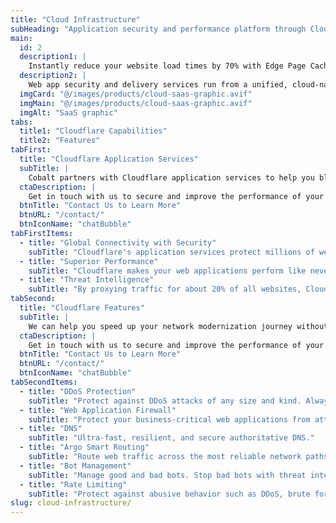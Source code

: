 ```yaml
---
title: "Cloud Infrastructure"
subHeading: "Application security and performance platform through Cloudflare"
main:
  id: 2
  description1: |
    Instantly reduce your website load times by 70% with Edge Page Caching. Boost your Core Web Vitals & secure your website from DDoS attacks and other malicious traffic.
  description2: |
    Web app security and delivery services run from a unified, cloud-native platform of security and connectivity solutions.
  imgCard: "@/images/products/cloud-saas-graphic.avif"
  imgMain: "@/images/products/cloud-saas-graphic.avif"
  imgAlt: "SaaS graphic"
tabs:
  title1: "Cloudflare Capabilities"
  title2: "Features"
tabFirst:
  title: "Cloudflare Application Services"
  subTitle: |
    Cobalt partners with Cloudflare application services to help you block DDoS attacks and bad bots, close zero-days and other vulnerabilities, cache and accelerate content, manage APIs, and more.
  ctaDescription: |
    Get in touch with us to secure and improve the performance of your web app.
  btnTitle: "Contact Us to Learn More"
  btnURL: "/contact/"
  btnIconName: "chatBubble"
tabFirstItems:
  - title: "Global Connectivity with Security"
    subTitle: "Cloudflare's application services protect millions of web properties and serve tens of millions of HTTP requests per second on average. We seamlessly connect your apps and APIs hosted in public, private and hybrid clouds, and hosted on-premises."
  - title: "Superior Performance"
    subTitle: "Cloudflare makes your web applications perform like never before. We ensure business continuity, regardless of traffic spikes, attacks, and outages. Cache and accelerate both static and dynamic content. Detect and route around network congestion for 30% (on average) faster application performance. Fully optimize web user experiences with high quality images and streaming media."
  - title: "Threat Intelligence"
    subTitle: "By proxying traffic for about 20% of all websites, Cloudflare has a unique view of application threats on the web, from common vulnerability exploits to the latest zero-day attacks. Threat intelligence powers machine learning models that protect your website from zero-day attack attempts, the most aggressive bots, client-side threats, and API abuse. With 280 Tbps of network capacity, the Cloudflare network can mitigate even the largest DDoS attacks, ensuring your applications remain available and reliable. Cloudflare helps organizations secure and manage their public-facing APIs"
tabSecond:
  title: "Cloudflare Features"
  subTitle: |
    We can help you speed up your network modernization journey without security or performance tradeoffs. Cloudflare’s networking services can help you accelerate cloud migration, block attacks, embrace SASE, and meet other critical corporate networking needs.
  ctaDescription: |
    Get in touch with us to secure and improve the performance of your web app.
  btnTitle: "Contact Us to Learn More"
  btnURL: "/contact/"
  btnIconName: "chatBubble"
tabSecondItems:
  - title: "DDoS Protection"
    subTitle: "Protect against DDoS attacks of any size and kind. Always-on DDoS protection for web applications and websites."
  - title: "Web Application Firewall"
    subTitle: "Protect your business-critical web applications from attacks."
  - title: "DNS"
    subTitle: "Ultra-fast, resilient, and secure authoritative DNS."
  - title: "Argo Smart Routing"
    subTitle: "Route web traffic across the most reliable network paths."
  - title: "Bot Management"
    subTitle: "Manage good and bad bots. Stop bad bots with threat intelligence at scale."
  - title: "Rate Limiting"
    subTitle: "Protect against abusive behavior such as DDoS, brute force login, etc."
slug: cloud-infrastructure/
---
```

